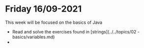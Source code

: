 # Friday 16/09-2021

This week will be focused on the basics of Java



- Read and solve the exercises found in [strings](../../topics/02 - basics/variables.md)
- 

